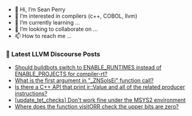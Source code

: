 - 👋 Hi, I’m Sean Perry
- 👀 I’m interested in compilers (c++, COBOL, llvm)
- 🌱 I’m currently learning ...
- 💞️ I’m looking to collaborate on ...
- 📫 How to reach me ...

<!---
s66perry/s66perry is a ✨ special ✨ repository because its `README.md` (this file) appears on your GitHub profile.
You can click the Preview link to take a look at your changes.
--->
### 📕 Latest LLVM Discourse Posts

<!-- DISCOURSE-LLVM:START -->
- [Should buildbots switch to ENABLE_RUNTIMES instead of ENABLE_PROJECTS for compiler-rt?](https://discourse.llvm.org/t/should-buildbots-switch-to-enable-runtimes-instead-of-enable-projects-for-compiler-rt/65042#post_3)
- [What is the first argument in &quot;_ZNSolsEi&quot; function call?](https://discourse.llvm.org/t/what-is-the-first-argument-in-znsolsei-function-call/65073#post_1)
- [Is there a C++ API that print ir::Value and all of the related producer instructions?](https://discourse.llvm.org/t/is-there-a-c-api-that-print-ir-value-and-all-of-the-related-producer-instructions/65071#post_1)
- [[update_tet_checks] Don&#39;t work fine under the MSYS2 environment](https://discourse.llvm.org/t/update-tet-checks-dont-work-fine-under-the-msys2-environment/64916#post_3)
- [Where does the function visitORR check the upper bits are zero?](https://discourse.llvm.org/t/where-does-the-function-visitorr-check-the-upper-bits-are-zero/64947#post_7)
<!-- DISCOURSE-LLVM:END -->
